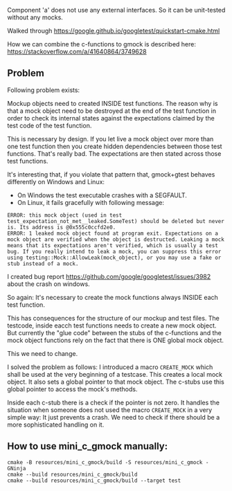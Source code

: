 Component 'a' does not use any external interfaces. So it can be unit-tested without any mocks.






Walked through https://google.github.io/googletest/quickstart-cmake.html

How we can combine the c-functions to gmock is described here:
https://stackoverflow.com/a/41640864/3749628


## Problem

Following problem exists:

Mockup objects need to created INSIDE test functions. The reason why is that a mock object need to be destroyed at the end of the test function 
in order to check its internal states against the expectations claimed by the test code of the test function.

This is necessary by design. If you let live a mock object over more than one test function then you create hidden dependencies between those test functions. That's really bad.
The expectations are then stated across those test functions.

It's interesting that, if you violate that pattern that, gmock+gtest behaves differently on Windows and Linux:

* On Windows the test executable crashes with a SEGFAULT.
* On Linux, it fails gracefully with following message:
```
ERROR: this mock object (used in test test_expectation_not_met__leaked.SomeTest) should be deleted but never is. Its address is @0x555c0ccfd2e0.
ERROR: 1 leaked mock object found at program exit. Expectations on a mock object are verified when the object is destructed. Leaking a mock means that its expectations aren't verified, which is usually a test bug. If you really intend to leak a mock, you can suppress this error using testing::Mock::AllowLeak(mock_object), or you may use a fake or stub instead of a mock.
``` 

I created bug report https://github.com/google/googletest/issues/3982 about the crash on windows.

So again: It's necessary to create the mock functions always INSIDE each test function.

This has consequences for the structure of our mockup and test files. The testcode, inside eacch test functions needs to create a new mock object. But currently the "glue code" between the stubs of the c-functions and the mock object functions rely on the fact that there is ONE global mock object.

This we need to change.

I solved the problem as follows:
I introduced a macro `CREATE_MOCK` which shall be used at the very beginning of a testcase. This creates a local mock object. It also sets a global pointer to that mock object. The c-stubs use this global pointer to access the mock's methods.

Inside each c-stub there is a check if the pointer is not zero. It handles the situation when someone does not used the macro `CREATE_MOCK` in a very simple way: It just prevents a crash. We need to check if there should be a more sophisticated handling on it.

## How to use mini_c_gmock manually:


```
cmake -B resources/mini_c_gmock/build -S resources/mini_c_gmock -GNinja
cmake --build resources/mini_c_gmock/build
cmake --build resources/mini_c_gmock/build --target test
```


